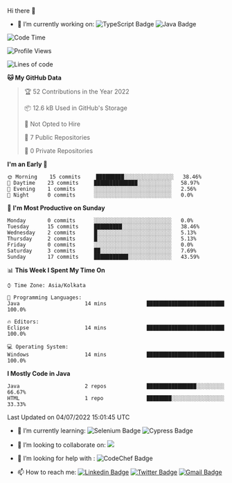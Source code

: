  Hi there 👋


- 🔭 I’m currently working on: 
![TypeScript Badge](https://img.shields.io/badge/TypeScript-007ACC?style=flat-square&logo=typescript&logoColor=white)
![Java Badge](https://img.shields.io/badge/Java-ED8B00?style=flat-square&logo=java&logoColor=white)
<!--START_SECTION:waka-->
![Code Time](http://img.shields.io/badge/Code%20Time-4%20hrs%203%20mins-blue)

![Profile Views](http://img.shields.io/badge/Profile%20Views-150-blue)

![Lines of code](https://img.shields.io/badge/From%20Hello%20World%20I%27ve%20Written-6%20Thousand%20lines%20of%20code-blue)

**🐱 My GitHub Data** 

> 🏆 52 Contributions in the Year 2022
 > 
> 📦 12.6 kB Used in GitHub's Storage 
 > 
> 🚫 Not Opted to Hire
 > 
> 📜 7 Public Repositories 
 > 
> 🔑 0 Private Repositories  
 > 
**I'm an Early 🐤** 

```text
🌞 Morning    15 commits     █████████░░░░░░░░░░░░░░░░   38.46% 
🌆 Daytime    23 commits     ██████████████░░░░░░░░░░░   58.97% 
🌃 Evening    1 commits      ░░░░░░░░░░░░░░░░░░░░░░░░░   2.56% 
🌙 Night      0 commits      ░░░░░░░░░░░░░░░░░░░░░░░░░   0.0%

```
📅 **I'm Most Productive on Sunday** 

```text
Monday       0 commits      ░░░░░░░░░░░░░░░░░░░░░░░░░   0.0% 
Tuesday      15 commits     █████████░░░░░░░░░░░░░░░░   38.46% 
Wednesday    2 commits      █░░░░░░░░░░░░░░░░░░░░░░░░   5.13% 
Thursday     2 commits      █░░░░░░░░░░░░░░░░░░░░░░░░   5.13% 
Friday       0 commits      ░░░░░░░░░░░░░░░░░░░░░░░░░   0.0% 
Saturday     3 commits      ██░░░░░░░░░░░░░░░░░░░░░░░   7.69% 
Sunday       17 commits     ███████████░░░░░░░░░░░░░░   43.59%

```


📊 **This Week I Spent My Time On** 

```text
⌚︎ Time Zone: Asia/Kolkata

💬 Programming Languages: 
Java                     14 mins             █████████████████████████   100.0%

🔥 Editors: 
Eclipse                  14 mins             █████████████████████████   100.0%

💻 Operating System: 
Windows                  14 mins             █████████████████████████   100.0%

```

**I Mostly Code in Java** 

```text
Java                     2 repos             ████████████████░░░░░░░░░   66.67% 
HTML                     1 repo              ████████░░░░░░░░░░░░░░░░░   33.33%

```



 Last Updated on 04/07/2022 15:01:45 UTC
<!--END_SECTION:waka-->
- 🌱 I’m currently learning:
![Selenium Badge](https://img.shields.io/badge/Selenium-43B02A?style=flat-square&logo=Selenium&logoColor=white)
![Cypress Badge](https://img.shields.io/badge/Cypress-17202C?style=flat-square&logo=cypress&logoColor=white)
- 👯 I’m looking to collaborate on:
<a href="#"><img src="https://img.shields.io/badge/Open%20Source-cyan?style=flat-square"></a>
- 🤔 I’m looking for help with :
![CodeChef Badge](https://img.shields.io/badge/Codechef-%23B92B27.svg?&style=flat-square&logo=Codechef&logoColor=white)

- 📫 How to reach me:
 [![Linkedin Badge](https://img.shields.io/badge/-mendonjr-white?style=flat-square&logo=Linkedin&logoColor=blue&link=https://linkedin.com/in/mendonjr-65840443/)](https://linkedin.com/in/mendonjr-65840443)
[![Twitter Badge](https://img.shields.io/badge/-@mendonjrr-white?style=flat-square&logo=twitter&logoColor=blue&link=https://twitter.com/mendonjrr)](https://twitter.com/mendonjrr)
[![Gmail Badge](https://img.shields.io/badge/-prasadmendon744@gmail.com-white?style=flat-square&logo=Gmail&logoColor=red&link=mailto:prasadmendon744@gmail.com)](mailto:prasadmendon744@gmail.com)
